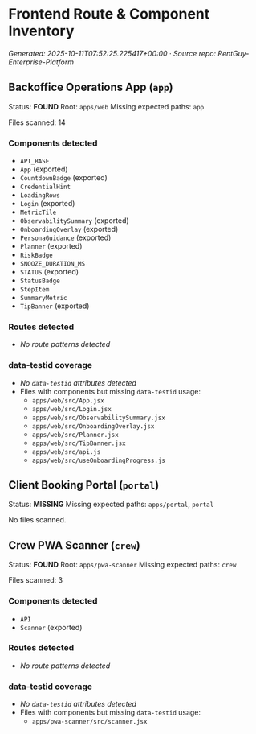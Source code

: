 # Frontend Route & Component Inventory

_Generated: 2025-10-11T07:52:25.225417+00:00 · Source repo: RentGuy-Enterprise-Platform_

## Backoffice Operations App (`app`)

Status: **FOUND**
Root: `apps/web`
Missing expected paths: `app`

Files scanned: 14

### Components detected
- `API_BASE`
- `App` (exported)
- `CountdownBadge` (exported)
- `CredentialHint`
- `LoadingRows`
- `Login` (exported)
- `MetricTile`
- `ObservabilitySummary` (exported)
- `OnboardingOverlay` (exported)
- `PersonaGuidance` (exported)
- `Planner` (exported)
- `RiskBadge`
- `SNOOZE_DURATION_MS`
- `STATUS` (exported)
- `StatusBadge`
- `StepItem`
- `SummaryMetric`
- `TipBanner` (exported)

### Routes detected
- _No route patterns detected_

### data-testid coverage
- _No `data-testid` attributes detected_
- Files with components but missing `data-testid` usage:
  - `apps/web/src/App.jsx`
  - `apps/web/src/Login.jsx`
  - `apps/web/src/ObservabilitySummary.jsx`
  - `apps/web/src/OnboardingOverlay.jsx`
  - `apps/web/src/Planner.jsx`
  - `apps/web/src/TipBanner.jsx`
  - `apps/web/src/api.js`
  - `apps/web/src/useOnboardingProgress.js`

## Client Booking Portal (`portal`)

Status: **MISSING**
Missing expected paths: `apps/portal`, `portal`

No files scanned.

## Crew PWA Scanner (`crew`)

Status: **FOUND**
Root: `apps/pwa-scanner`
Missing expected paths: `crew`

Files scanned: 3

### Components detected
- `API`
- `Scanner` (exported)

### Routes detected
- _No route patterns detected_

### data-testid coverage
- _No `data-testid` attributes detected_
- Files with components but missing `data-testid` usage:
  - `apps/pwa-scanner/src/scanner.jsx`

